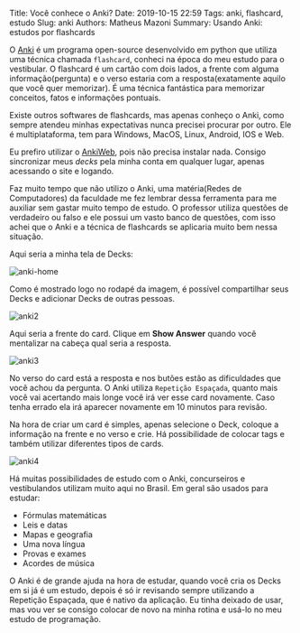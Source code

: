 Title: Você conhece o Anki?
Date: 2019-10-15 22:59
Tags: anki, flashcard, estudo
Slug: anki
Authors: Matheus Mazoni
Summary: Usando Anki: estudos por flashcards

<!-- ## Estudos por Flashcards -->

O [Anki](https://apps.ankiweb.net/) é um programa open-source desenvolvido em python que utiliza uma técnica chamada `flashcard`, conheci na época do meu estudo para o vestibular. O flashcard é um cartão com dois lados, a frente com alguma informação(pergunta) e o verso estaria com a resposta(exatamente aquilo que você quer memorizar). É uma técnica fantástica para memorizar conceitos, fatos e informações pontuais.

Existe outros softwares de flashcards, mas apenas conheço o Anki, como sempre atendeu minhas expectativas nunca precisei procurar por outro. Ele é multiplataforma, tem para Windows, MacOS, Linux, Android, IOS e Web.

Eu prefiro utilizar o [AnkiWeb](https://ankiweb.net/), pois não precisa instalar nada. Consigo sincronizar meus _decks_ pela minha conta em qualquer lugar, apenas acessando o site e logando.

Faz muito tempo que não utilizo o Anki, uma matéria(Redes de Computadores) da faculdade me fez lembrar dessa ferramenta para me auxiliar sem gastar muito tempo de estudo. O professor utiliza questões de verdadeiro ou falso e ele possui um vasto banco de  questões, com isso achei que o Anki e a técnica de flashcards se aplicaria muito bem nessa situação.

Aqui seria a minha tela de Decks:

![anki-home](https://trello-attachments.s3.amazonaws.com/5a9ad7ae3d56417005320ecd/5da4c48a6d0ad462fafe764d/c1ce32fddc48d77ccf84199000c144e4/anki1.png "Minha tela de Decks")


Como é mostrado logo no rodapé da imagem, é possível compartilhar seus Decks e adicionar Decks de outras pessoas.


![anki2](https://trello-attachments.s3.amazonaws.com/5a9ad7ae3d56417005320ecd/5da4c48a6d0ad462fafe764d/c45a8bd3e7067656e1fe98c32447a288/anki2.png "frente de um card")

Aqui seria a frente do card. Clique em __Show Answer__ quando você mentalizar na cabeça qual seria a resposta.

![anki3](https://trello-attachments.s3.amazonaws.com/5a9ad7ae3d56417005320ecd/5da4c48a6d0ad462fafe764d/d0ce34496e03371613692d501352a330/anki3.png "verso do card")

No verso do card está a resposta e nos butões estão as dificuldades que você achou da pergunta. O Anki utiliza `Repetição Espaçada`, quanto mais você vai acertando mais longe você irá ver esse card novamente. Caso tenha errado ela irá aparecer novamente em 10 minutos para revisão.

Na hora de criar um card é simples, apenas selecione o Deck, coloque a informação na frente e no verso e crie. Há possibilidade de colocar tags e também utilizar diferentes tipos de cards.

![anki4](https://trello-attachments.s3.amazonaws.com/5a9ad7ae3d56417005320ecd/5da4c48a6d0ad462fafe764d/4c98e0a858ad7390bf3977ceb63c4f1c/anki4.png "criação de um card")

Há muitas possibilidades de estudo com o Anki, concurseiros e vestibulandos utilizam muito aqui no Brasil. Em geral são usados para estudar:

+ Fórmulas matemáticas
+ Leis e datas
+ Mapas e geografia
+ Uma nova língua
+ Provas e exames
+ Acordes de música

O Anki é de grande ajuda na hora de estudar, quando você cria os Decks em si já é um estudo, depois é só ir revisando sempre utilizando a Repetição Espaçada, que é nativo da aplicação. Eu tinha deixado de usar, mas vou ver se consigo colocar de novo na minha rotina e usá-lo no meu estudo de programação.


<!-- ### Repetição Espaçada

### Cartões de 2 lados

### Cartões de 3 lados

### Completar frases

### Cartões com mídias

### Decks populares

### Add-ons -->